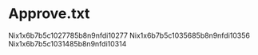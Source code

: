 # Approve.txt

Nix1x6b7b5c1027785b8n9nfdi10277
Nix1x6b7b5c1035685b8n9nfdi10356
Nix1x6b7b5c1031485b8n9nfdi10314

